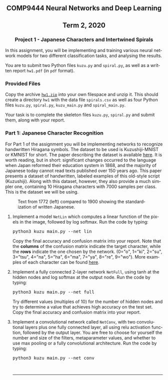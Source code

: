 
<!DOCTYPE HTML PUBLIC "-//IETF//DTD HTML 2.0//EN">
<HTML>
<HEAD>
<TITLE>COMP9444 Project 1</TITLE>
</HEAD>
<BODY LANG="EN">
<h2 align=center>COMP9444 Neural Networks and Deep Learning</h2>
<h2 align=center>Term 2, 2020</h2>
<H3 align=center>Project 1 - Japanese Characters and Intertwined Spirals</H3>
In this assignment, you will be implementing and
training various neural network models for
two different classification tasks, and analysing the results.
<p>
You are to submit two Python files
<code>kuzu.py</code> and <code>spiral.py</code>,
as well as a written report <code>hw1.pdf</code>
(in <code>pdf</code> format).
<p>
<h3 id="provided-files">Provided Files</h3>
<p>Copy the archive <a href="./hw1.zip"><code>hw1.zip</code></a> into your own filespace and unzip it. This should create a directory <code>hw1</code>
with the data file <code>spirals.csv</code>
as well as four Python files
<code>kuzu.py</code>, <code>spiral.py</code>,
<code>kuzu_main.py</code> and <code>spiral_main.py</code>.
<p>Your task is to complete the skeleton files 
<code>kuzu.py</code>, <code>spiral.py</code> and submit them,
along with your report.
<p>

<h3 id="marking-scheme">Part 1: Japanese Character Recognition</h3>

For Part 1 of the assignment you will be implementing networks to recognize handwritten
Hiragana symbols. The dataset to be used is Kuzushiji-MNIST or KMNIST
for short. The paper describing the dataset is available
<a href="https://arxiv.org/pdf/1812.01718.pdf">here</a>.
It is worth reading, but in short: significant changes occurred to the
language when Japan reformed their education system in 1868, and the
majority of Japanese today cannot read texts published over 150 years
ago. This paper presents a dataset of handwritten, labeled examples of
this old-style script (Kuzushiji). Along with this dataset, however,
they also provide a much simpler one, containing 10 Hiragana
characters with 7000 samples per class. This is the dataset we will be
using.
<figure>
<img src="modern_vs_old.jpg" alt="" />
<figcaption>
Text from 1772 (left) compared to 1900 showing the standardization of written Japanese.
</figcaption>
</figure>
<ol>
<li>Implement a model <code>NetLin</code>
which computes a linear function of the pixels in the image,
followed by log softmax.
Run the code by typing:
<pre>
python3 kuzu_main.py --net lin
</pre>
Copy the final accuracy and confusion matrix into your report.
Note that the <strong>columns</strong> of the confusion matrix indicate the target character,
while the <strong>rows</strong> indicate the one chosen by the network.
(0="o", 1="ki", 2="su", 3="tsu", 4="na", 5="ha", 6="ma", 7="ya", 8="re", 9="wo").
More examples of each character can be found
<a href="http://codh.rois.ac.jp/kmnist/index.html.en">here</a>.
<p>
<li>Implement a fully connected 2-layer network
<code>NetFull</code>,
using tanh at the hidden nodes and log softmax at the output node.
Run the code by typing:
<pre>
python3 kuzu_main.py --net full
</pre>
Try different values (multiples of 10) for the number of
hidden nodes and try to determine a value that achieves
high accuracy on the test set.
Copy the final accuracy and confusion matrix into your report.
<p>
<li>Implement a convolutional network called
<code>NetConv</code>, with two convolutional layers
plus one fully connected layer, all using relu activation function,
followed by the output layer.
You are free to choose for yourself the number and size
of the filters, metaparameter values,
and whether to use max pooling or
a fully convolutional architecture.
Run the code by typing:
<pre>
python3 kuzu_main.py --net conv
</pre>
<br>
<HR>
</BODY>
</HTML>

